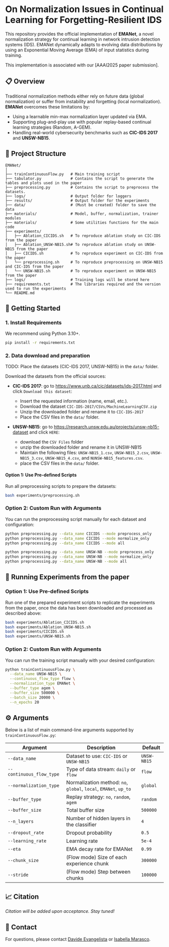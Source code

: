 # On Normalization Issues in Continual Learning for Forgetting-Resilient IDS

This repository provides the official implementation of **EMANet**, a novel normalization strategy for continual learning in network intrusion detection systems (IDS). EMANet dynamically adapts to evolving data distributions by using an Exponential Moving Average (EMA) of input statistics during training.

This implementation is associated with our [AAAI2025 paper submission].

## 📋 Overview

Traditional normalization methods either rely on future data (global normalization) or suffer from instability and forgetting (local normalization). **EMANet** overcomes these limitations by:

- Using a learnable min-max normalization layer updated via EMA.
- Supporting plug-and-play use with popular replay-based continual learning strategies (Random, A-GEM).
- Handling real-world cybersecurity benchmarks such as **CIC-IDS 2017** and **UNSW-NB15**.

## 📂 Project Structure

```
EMANet/
│
├── trainContinuousFlow.py   # Main training script
├── tabulator.py             # Contains the script to generate the tables and plots used in the paper
├── preprocessing.py         # Contains the script to preprocess the datasets.
├── logs/                    # Output folder for loggers
├── results/                 # Output folder for the experiments
├── data/                    # (Must be created) folder to save the data
├── materials/               # Model, buffer, normalization, trainer modules
├── materials/               # Some utilities functions for the main code
├── experiments/
│   ├── Ablation_CICIDS.sh   # To reproduce ablation study on CIC-IDS from the paper
│   ├── Ablation_UNSW-NB15.sh# To reproduce ablation study on UNSW-NB15 from the paper
│   ├── CICIDS.sh            # To reproduce experiment on CIC-IDS from the paper
│   └── preprocessing.sh     # To reproduce preprocessing on UNSW-NB15 and CIC-IDS from the paper
│   └── UNSW-NB15.sh         # To reproduce experiment on UNSW-NB15 from the paper
├── logs/                    # Training logs will be stored here
├── requirements.txt         # The libraries required and the version used to run the experiments
└── README.md
```

## 🚀 Getting Started

### 1. Install Requirements

We recommend using Python 3.10+.

```bash
pip install -r requirements.txt
```

### 2. Data download and preparation
TODO: Place the datasets (CIC-IDS 2017, UNSW-NB15) in the `data/` folder.

Download the datasets from the official sources:
- **CIC-IDS 2017**: go to https://www.unb.ca/cic/datasets/ids-2017.html and click `Download this dataset`:
  - Insert the requested information (name, email, etc.).
  - Download the dataset `CIC-IDS-2017/CSVs/MachineLearningCSV.zip`
  - Unzip the downloaded folder and rename it to `CIC-IDS-2017`
  - Place the CSV files in the `data/` folder.

- **UNSW-NB15**: go to https://research.unsw.edu.au/projects/unsw-nb15-dataset and click `HERE`:
  - download the `CSV Files` folder
  - unzip the downloaded folder and rename it in UNSW-NB15
  - Maintain the following files: `UNSW-NB15_1.csv`, `UNSW-NB15_2.csv`, `UNSW-NB15_3.csv`, `UNSW-NB15_4.csv`, and `NUNSW-NB15_features.csv`.
  - place the CSV files in the `data/` folder.

#### Option 1: Use Pre-defined Scripts
Run all preprocessing scripts to prepare the datasets:

```bash
bash experiments/preprocessing.sh
```

### Option 2: Custom Run with Arguments
You can run the preprocessing script manually for each dataset and configuration:

```bash
python preprocessing.py --data_name CICIDS --mode preprocess_only
python preprocessing.py --data_name CICIDS --mode normalize_only
python preprocessing.py --data_name CICIDS --mode all

python preprocessing.py --data_name UNSW-NB --mode preprocess_only
python preprocessing.py --data_name UNSW-NB --mode normalize_only
python preprocessing.py --data_name UNSW-NB --mode all
```
## 🧪 Running Experiments from the paper

### Option 1: Use Pre-defined Scripts

Run one of the prepared experiment scripts to replicate the experiments from the paper, once the data has been downloaded and processed as described above:

```bash
bash experiments/Ablation_CICIDS.sh
bash experiments/Ablation_UNSW-NB15.sh
bash experiments/CICIDS.sh
bash experiments/UNSW-NB15.sh
```

### Option 2: Custom Run with Arguments

You can run the training script manually with your desired configuration:

```bash
python trainContinuousFlow.py \
  --data_name UNSW-NB15 \
  --continuous_flow_type flow \
  --normalization_type EMANet \
  --buffer_type agem \
  --buffer_size 500000 \
  --batch_size 20000 \
  --n_epochs 20
```

## ⚙️ Arguments

Below is a list of main command-line arguments supported by `trainContinuousFlow.py`:

| Argument | Description | Default |
|----------|-------------|---------|
| `--data_name` | Dataset to use: `CIC-IDS` or `UNSW-NB15` | `UNSW-NB15` |
| `--continuous_flow_type` | Type of data stream: `daily` or `flow` | `flow` |
| `--normalization_type` | Normalization method: `no`, `global`, `local`, `EMANet`, `up_to` | `global` |
| `--buffer_type` | Replay strategy: `no`, `random`, `agem` | `random` |
| `--buffer_size` | Total buffer size | `500000` |
| `--n_layers` | Number of hidden layers in the classifier | `4` |
| `--dropout_rate` | Dropout probability | `0.5` |
| `--learning_rate` | Learning rate | `5e-4` |
| `--eta` | EMA decay rate for EMANet | `0.99` |
| `--chunk_size` | (Flow mode) Size of each experience chunk | `300000` |
| `--stride` | (Flow mode) Step between chunks | `100000` |

## 📈 Citation

*Citation will be added upon acceptance. Stay tuned!*

## 📧 Contact

For questions, please contact [Davide Evangelista](mailto:davide.evangelista5@unibo.it) or [Isabella Marasco](mailto:isabella.marasco4@unibo.it).